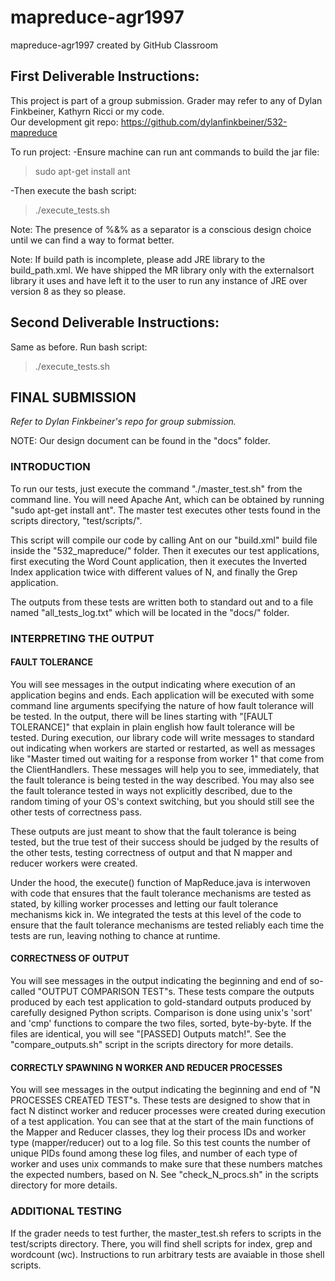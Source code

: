 # mapreduce-agr1997
mapreduce-agr1997 created by GitHub Classroom

## First Deliverable Instructions:
This project is part of a group submission. Grader may refer to any of Dylan Finkbeiner, Kathyrn Ricci or my code.  
Our development git repo: https://github.com/dylanfinkbeiner/532-mapreduce

To run project:
-Ensure machine can run ant commands to build the jar file:  
  >sudo apt-get install ant

-Then execute the bash script:  
  >./execute_tests.sh

Note: The presence of %&% as a separator is a conscious design choice until we can find a way to format better.

Note: If build path is incomplete, please add JRE library to the build_path.xml. We have shipped the MR library only with the externalsort library it uses and have left it to the user to run any instance of JRE over version 8 as they so please.  

## Second Deliverable Instructions:
Same as before. Run bash script:
  >./execute_tests.sh
  
## FINAL SUBMISSION

*Refer to Dylan Finkbeiner's repo for group submission.*

NOTE: Our design document can be found in the "docs" folder.

### INTRODUCTION

To run our tests, just execute the command "./master_test.sh" from
the command line. You will need Apache Ant, which can be obtained by running 
"sudo apt-get install ant". The master test executes other tests found in the
scripts directory, "test/scripts/".

This script will compile our code by calling Ant on our "build.xml" build file
inside the "532_mapreduce/" folder. Then it executes our test applications,
first executing the Word Count application, then it executes the Inverted Index 
application twice with different values of N, and finally the Grep application. 

The outputs from these tests are written both to standard out and to a file 
named "all_tests_log.txt" which will be located in the "docs/" folder.


### INTERPRETING THE OUTPUT

#### FAULT TOLERANCE

You will see messages in the output indicating where execution of an
application begins and ends. Each application will be executed with some
command line arguments specifying the nature of how fault tolerance will
be tested. In the output, there will be lines starting with 
"[FAULT TOLERANCE]" that explain in plain english how fault tolerance
will be tested. During execution, our library code will write messages to 
standard out indicating when workers are started or restarted, as well
as messages like "Master timed out waiting for a response from worker 1"
that come from the ClientHandlers. These messages will help you to see,
immediately, that the fault tolerance is being tested in the way
described. You may also see the fault tolerance tested in ways not 
explicitly described, due to the random timing of your OS's context
switching, but you should still see the other tests of correctness pass.

These outputs are just meant to show that the fault tolerance is being
tested, but the true test of their success should be judged by the
results of the other tests, testing correctness of output and that N mapper
and reducer workers were created.

Under the hood, the execute() function of MapReduce.java is
interwoven with code that ensures that the fault tolerance mechanisms
are tested as stated, by killing worker processes and letting our
fault tolerance mechanisms kick in. We integrated the tests at this
level of the code to ensure that the fault tolerance mechanisms
are tested reliably each time the tests are run, leaving nothing to
chance at runtime.


#### CORRECTNESS OF OUTPUT

You will see messages in the output indicating the beginning and
end of so-called "OUTPUT COMPARISON TEST"s. These tests compare the 
outputs produced by each test application to gold-standard outputs produced 
by carefully designed Python scripts. Comparison is done using unix's 
'sort' and 'cmp' functions to compare the two files, sorted, byte-by-byte.
If the files are identical, you will see "[PASSED] Outputs match!". See the
"compare_outputs.sh" script in the scripts directory for more details.


#### CORRECTLY SPAWNING N WORKER AND REDUCER PROCESSES

You will see messages in the output indicating the beginning and end of
"N PROCESSES CREATED TEST"s. These tests are designed to show that
in fact N distinct worker and reducer processes were created during
execution of a test application. You can see that at the start of the 
main functions of the Mapper and Reducer classes, they log their process
IDs and worker type (mapper/reducer) out to a log file. 
So this test counts the number of unique PIDs found among these log files, 
and number of each type of worker and uses unix commands to make sure that
these numbers matches the expected numbers, based on N. See
"check_N_procs.sh" in the scripts directory for more details.

### ADDITIONAL TESTING

If the grader needs to test further, the master_test.sh refers to scripts in the test/scripts directory. There, you will find shell scripts for index, grep and wordcount (wc). Instructions to run arbitrary tests are avaiable in those shell scripts. 
